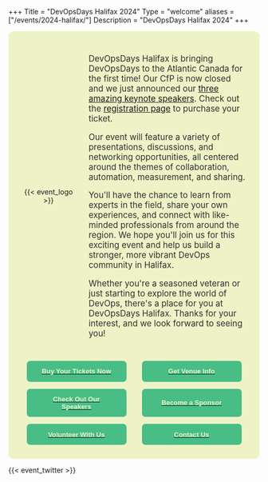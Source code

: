 +++
Title = "DevOpsDays Halifax 2024"
Type = "welcome"
aliases = ["/events/2024-halifax/"]
Description = "DevOpsDays Halifax 2024"
+++
<!-- Thank you Montreaaal -->
<style type="text/css">
.hfx {
  display: flex;
  flex-direction: column;
  background-color: #EEF3C7;
  padding: 2em;
  gap: 2em;
  border-radius: 10px;
  align-items: center;
  text-align: center;
}
.hfx .header {
  display: flex;
  flex-direction: row;
  justify-content: center;
  align-items: center;
  gap: 2em;
  width: 100%;
}
.hfx .logo {
  flex: 1;
  max-width: 400px; /* Increase the max-width to make the logo bigger */
  margin: 0; /* Remove any margin */
  padding: 0; /* Remove any padding */
}
.hfx .text {
  flex: 3;
  color: #303030;
  font-size: 1.2em;
  text-align: left;
}
.hfx .buttons {
  display: flex;
  flex-direction: row;
  flex-wrap: wrap;
  justify-content: center;
  gap: 1em;
  width: 100%;
}
.hfx .buttons a {
  flex: 1 1 200px;
  display: flex;
  justify-content: center;
}
.hfx button {
  color: #EEF3C7;
  background-color: #48BD86;
  border: none;
  border-radius: 0.5em;
  font-weight: bold;
  padding: 1em 2em;
  width: 100%;
  max-width: 200px; /* Ensure all buttons have the same width */
}
@media only screen and (max-width: 760px) {
  .hfx .header {
    flex-direction: column;
  }
  .hfx .text {
    text-align: center;
  }
  .hfx .buttons {
    flex-direction: column;
  }
  .hfx .buttons a {
    width: 100%;
  }
}
</style>


<div class="hfx">
  <div class="header">
    <div class="logo">
      {{< event_logo >}}
    </div>
    <div class="text">
      <p>DevOpsDays Halifax is bringing DevOpsDays to the Atlantic Canada for the first time! Our CfP is now closed and we just announced our <a href="https://devopsdays.org/events/2024-halifax/speakers">three amazing keynote speakers</a>. Check out the <a href="https://tickets.devopsdays.org/devopsdays-halifax/2024/">registration page</a> to purchase your ticket.</p>
      <p>Our event will feature a variety of presentations, discussions, and networking opportunities, all centered around the themes of collaboration, automation, measurement, and sharing.</p>
      <p>You'll have the chance to learn from experts in the field, share your own experiences, and connect with like-minded professionals from around the region. We hope you'll join us for this exciting event and help us build a stronger, more vibrant DevOps community in Halifax.</p>
      <p>Whether you're a seasoned veteran or just starting to explore the world of DevOps, there's a place for you at DevOpsDays Halifax. Thanks for your interest, and we look forward to seeing you!</p>
    </div>
  </div>
  <div class="buttons">
    <a href="https://tickets.devopsdays.org/devopsdays-halifax/2024/"><button>Buy Your Tickets Now</button></a>
    <a href="../location/"><button>Get Venue Info</button></a>
    <a href="../speakers/"><button>Check Out Our Speakers</button></a>
    <a href="../sponsor/"><button>Become a Sponsor</button></a>
    <a href="../volunteer/"><button>Volunteer With Us</button></a>
    <a href="../contact/"><button>Contact Us</button></a>
  </div>
</div>

{{< event_twitter >}}
